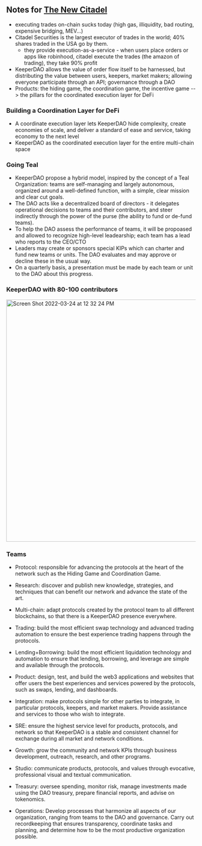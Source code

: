 ## Notes for [The New Citadel](https://keeperdao-labs.notion.site/The-New-Citadel-A-Vision-for-KeeperDAO-125ed6222f4542d99d8e171ddbe2bc38)

* executing trades on-chain sucks today (high gas, illiquidity, bad routing, expensive bridging, MEV...)
* Citadel Securities is the largest executor of trades in the world; 40% shares traded in the USA go by them.
  * they provide execution-as-a-service - when users place orders or apps like robinhood, citadel execute the trades (the amazon of trading), they take 90% profit    
* KeeperDAO allows the value of order flow itself to be harnessed, but distributing the value between users, keepers, market makers; allowing everyone participate through an API; governance through a DAO
* Products: the hiding game, the coordination game, the incentive game --> the pillars for the coordinated execution layer for DeFi


### Building a Coordination Layer for DeFi

* A coordinate execution layer lets KeeperDAO hide complexity, create economies of scale, and deliver a standard of ease and service, taking economy to the next level
* KeeperDAO as the coordinated execution layer for the entire multi-chain space

### Going Teal

* KeeperDAO propose a hybrid model, inspired by the concept of a Teal Organization: teams are self-managing and largely autonomous, organized around a well-defined function, with a simple, clear mission and clear cut goals.
* The DAO acts like a decentralized board of directors - it delegates operational decisions to teams and their contributors, and steer indirectly through the power of the purse (the ability to fund or de-fund teams).
* To help the DAO assess the performance of teams, it will be propoased and allowed to recognize high-level leadearship; each team has a lead who reports to the CEO/CTO
* Leaders may create or sponsors special KIPs which can charter and fund new teams or units. The DAO evaluates and may approve or decline these in the usual way.
* On a quarterly basis, a presentation must be made by each team or unit to the DAO about this progress.


### KeeperDAO with 80-100 contributors

<img width="643" alt="Screen Shot 2022-03-24 at 12 32 24 PM" src="https://user-images.githubusercontent.com/1130416/159875001-e8100e77-0725-477a-9bb8-fbcbf38efbc9.png">

### Teams

* Protocol: responsible for advancing the protocols at the heart of the network such as the Hiding Game and Coordination Game.

* Research: discover and publish new knowledge, strategies, and techniques that can benefit our network and advance the state of the art.

* Multi-chain: adapt protocols created by the protocol team to all different blockchains, so that there is a KeeperDAO presence everywhere.

* Trading: build the most efficient swap technology and advanced trading automation to ensure the best experience trading happens through the protocols.

* Lending+Borrowing: build the most efficient liquidation technology and automation to ensure that lending, borrowing, and leverage are simple and available through the protocols.

* Product: design, test, and build the web3 applications and websites that offer users the best experiences and services powered by the protocols, such as swaps, lending, and dashboards.

* Integration: make protocols simple for other parties to integrate, in particular protocols, keepers, and market makers. Provide assistance and services to those who wish to integrate.

* SRE: ensure the highest service level for products, protocols, and network so that KeeperDAO is a stable and consistent channel for exchange during all market and network conditions.

* Growth: grow the community and network KPIs through business development, outreach, research, and other programs.

* Studio: communicate products, protocols, and values through evocative, professional visual and textual communication.

* Treasury: oversee spending, monitor risk, manage investments made using the DAO treasury, prepare financial reports, and advise on tokenomics.

* Operations: Develop processes that harmonize all aspects of our organization, ranging from teams to the DAO and governance. Carry out recordkeeping that ensures transparency, coordinate tasks and planning, and determine how to be the most productive organization possible.

